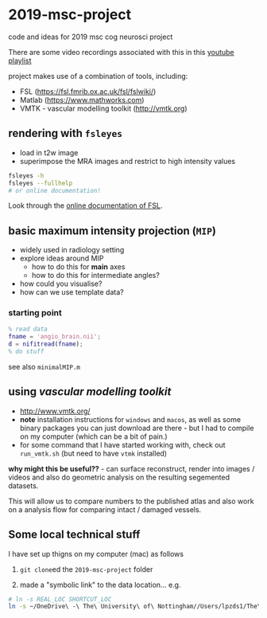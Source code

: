# 2019-msc-project

code and ideas for 2019 msc cog neurosci project

There are some video recordings associated with this in this [youtube playlist]( https://www.youtube.com/playlist?list=PLCZfmSQp7dzK95qF-pDgDh0hdlxMWJ8Ca)

project makes use of a combination of tools, including:

- FSL (https://fsl.fmrib.ox.ac.uk/fsl/fslwiki/)
- Matlab (https://www.mathworks.com)
- VMTK - vascular modelling toolkit (http://vmtk.org)

## rendering with `fsleyes`

- load in t2w image
- superimpose the MRA images and restrict to high intensity values

```bash
fsleyes -h
fsleyes --fullhelp
# or online documentation!
```

Look through the [online documentation of FSL](https://users.fmrib.ox.ac.uk/~paulmc/fsleyes/userdoc/latest/command_line.html).

## basic maximum intensity projection (`MIP`)

- widely used in radiology setting
- explore ideas around MIP 
  - how to do this for **main** axes
  - how to do this for intermediate angles?
- how could you visualise? 
- how can we use template data?

### starting point

```matlab
% read data
fname = 'angio_brain.nii';
d = nifitread(fname);
% do stuff
```

see also `minimalMIP.m`

## using *vascular modelling toolkit*

- http://www.vmtk.org/
- **note** installation instructions for  `windows` and `macos`, as well as some binary packages you can just download are there - but I had to compile on my computer (which can be a bit of  pain.)
- for some command that I have started working with, check out `run_vmtk.sh` (but need to have `vtmk` installed)

**why might this be useful??** - can surface reconstruct, render into images / videos and also do geometric analysis on the resulting segemented datasets.

This will allow us to compare numbers to the published atlas and also work on a analysis flow for comparing intact / damaged vessels.

## Some local technical stuff

I have set up thigns on my computer (mac) as follows
1. `git clone`ed the ``2019-msc-project`` folder

2. made a "symbolic link" to the data location... e.g. 

```bash
# ln -s REAL_LOC SHORTCUT_LOC
ln -s ~/OneDrive\ -\ The\ University\ of\ Nottingham//Users/lpzds1/The\ University\ of\ Nottingham/2019-msc-cogneuro-research-project\ -\ General/angio angio
```
